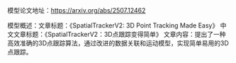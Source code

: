 模型论文地址：https://arxiv.org/abs/2507.12462

模型概述：文章标题：《SpatialTrackerV2: 3D Point Tracking Made Easy》
中文文章标题：《SpatialTrackerV2：3D点跟踪变得简单》
文章内容：提出了一种高效准确的3D点跟踪算法，通过改进的数据关联和运动模型，实现简单易用的3D点跟踪。
